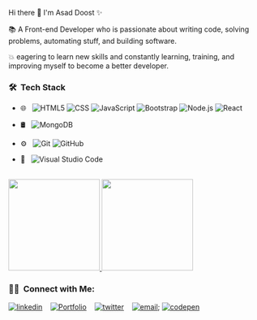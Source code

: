 Hi there 👋 I'm Asad Doost ✨

📚  A Front-end Developer who is passionate about writing code, solving problems, automating stuff, and building software.

💥 eagering to learn new skills and constantly learning, training, and improving myself to become a better developer.

<h3> 🛠 &nbsp;Tech Stack</h3>

- 🌐 &nbsp;
  ![HTML5](https://img.shields.io/badge/-HTML5-333333?style=flat&logo=HTML5)
  ![CSS](https://img.shields.io/badge/-CSS-333333?style=flat&logo=CSS3&logoColor=1572B6)
  ![JavaScript](https://img.shields.io/badge/-JavaScript-333333?style=flat&logo=javascript)
  ![Bootstrap](https://img.shields.io/badge/-Bootstrap-333333?style=flat&logo=bootstrap&logoColor=563D7C)
  ![Node.js](https://img.shields.io/badge/-Node.js-333333?style=flat&logo=node.js)
  ![React](https://img.shields.io/badge/-React-333333?style=flat&logo=react)
  
- 🛢 &nbsp;
  ![MongoDB](https://img.shields.io/badge/-MongoDB-333333?style=flat&logo=mongodb)
  
- ⚙️ &nbsp;
  ![Git](https://img.shields.io/badge/-Git-333333?style=flat&logo=git)
  ![GitHub](https://img.shields.io/badge/-GitHub-333333?style=flat&logo=github)

- 🔧 &nbsp;
  ![Visual Studio Code](https://img.shields.io/badge/-Visual%20Studio%20Code-333333?style=flat&logo=visual-studio-code&logoColor=007ACC)

<br/>


  <a href="https://github.com/asaddoost">
  <img height="180em" src="https://github-readme-stats.vercel.app/api?username=asaddoost&theme=buefy&show_icons=true" />
  <img height="180em" src="https://github-readme-stats.vercel.app/api/top-langs/?username=asaddoost&theme=buefy&layout=compact" />
</a>

   
<h3> 🤝🏻 &nbsp;Connect with Me:</h3>

  [![linkedin](https://user-images.githubusercontent.com/25087769/87172072-530a5080-c2dc-11ea-8e2c-8ee4dbf3394b.png)](https://www.linkedin.com/in/asaddoost/) &nbsp;&nbsp;
  [![Portfolio](https://user-images.githubusercontent.com/25087769/87173861-0aa06200-c2df-11ea-9614-da65c9c73692.png)](https://asaddoost.github.io/My-portfolio/) &nbsp;&nbsp;
  [![twitter](https://user-images.githubusercontent.com/25087769/87172407-de83e180-c2dc-11ea-9479-a894758266c3.png)](https://twitter.com/asad_doost) &nbsp;&nbsp;
  [![email](https://user-images.githubusercontent.com/25087769/87174308-a4680f00-c2df-11ea-90b0-5fa1fa76d2f1.png)](mailto:asad.doost@gmail.com);
   [![codepen](https://user-images.githubusercontent.com/25087769/87174133-6cf96280-c2df-11ea-9134-09bacdfb3464.png)](https://codepen.io/asaddoost) &nbsp;&nbsp;

